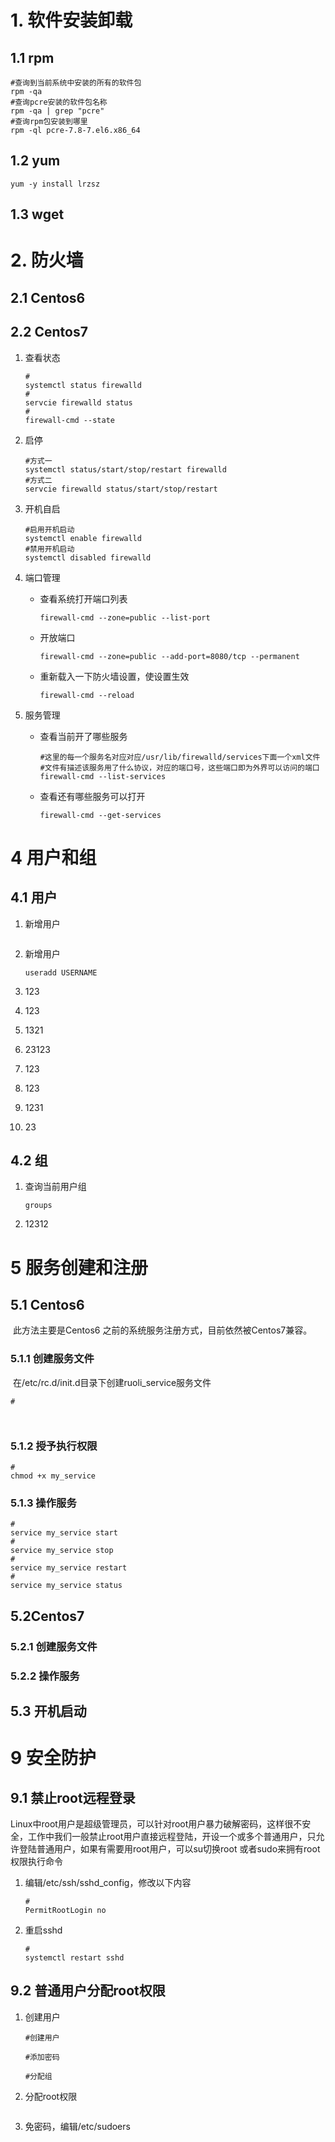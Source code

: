 # 1. 软件安装卸载

## 1.1 rpm

```shell
#查询到当前系统中安装的所有的软件包
rpm -qa
#查询pcre安装的软件包名称
rpm -qa | grep "pcre"
#查询rpm包安装到哪里
rpm -ql pcre-7.8-7.el6.x86_64
```

## 1.2 yum

```shell
yum -y install lrzsz
```



## 1.3 wget

# 2. 防火墙

## 2.1 Centos6



## 2.2 Centos7

1. 查看状态

   ```shell
   #
   systemctl status firewalld
   #
   servcie firewalld status
   #
   firewall-cmd --state
   ```

2. 启停

   ```shell
   #方式一
   systemctl status/start/stop/restart firewalld
   #方式二
   servcie firewalld status/start/stop/restart
   ```

3. 开机自启

   ```shell
   #启用开机启动
   systemctl enable firewalld
   #禁用开机启动
   systemctl disabled firewalld
   ```

4. 端口管理

   - 查看系统打开端口列表

     ```shell
     firewall-cmd --zone=public --list-port
     ```
     
   - 开放端口

     ```shell
     firewall-cmd --zone=public --add-port=8080/tcp --permanent
     ```

   - 重新载入一下防火墙设置，使设置生效

     ```shell
     firewall-cmd --reload
     ```

     

5. 服务管理

   - 查看当前开了哪些服务

     ```shell
     #这里的每一个服务名对应对应/usr/lib/firewalld/services下面一个xml文件
     #文件有描述该服务用了什么协议，对应的端口号，这些端口即为外界可以访问的端口
     firewall-cmd --list-services
     ```

   - 查看还有哪些服务可以打开

     ```shell
     firewall-cmd --get-services
     ```


# 4 用户和组

## 4.1 用户

1. 新增用户

   ```shell
   
   ```

2. 新增用户

   ```shell
   useradd USERNAME
   ```

3. 123

4. 123

5. 1321

6. 23123

7. 123

8. 123

9. 1231

10. 23

## 4.2 组

1. 查询当前用户组

   ```shell
   groups
   ```

2. 12312



# 5 服务创建和注册

## 5.1 Centos6

​		此方法主要是Centos6 之前的系统服务注册方式，目前依然被Centos7兼容。

### 5.1.1 创建服务文件

​		在/etc/rc.d/init.d目录下创建ruoli_service服务文件

```shell
#



```

### 5.1.2 授予执行权限

```shell
#
chmod +x my_service
```



### 5.1.3 操作服务

```shell
#
service my_service start
#
service my_service stop
#
service my_service restart
#
service my_service status
```



## 5.2Centos7

### 5.2.1 创建服务文件



### 5.2.2 操作服务



## 5.3 开机启动



# 9 安全防护

## 9.1 禁止root远程登录

​		Linux中root用户是超级管理员，可以针对root用户暴力破解密码，这样很不安全，工作中我们一般禁止root用户直接远程登陆，开设一个或多个普通用户，只允许登陆普通用户，如果有需要用root用户，可以su切换root 或者sudo来拥有root权限执行命令

1. 编辑/etc/ssh/sshd_config，修改以下内容

   ```shell
   #
   PermitRootLogin no
   ```

2. 重启sshd

   ```shell
   #
   systemctl restart sshd
   ```

## 9.2 普通用户分配root权限

1. 创建用户

   ```shell
   #创建用户
   
   #添加密码
   
   #分配组
   ```

2. 分配root权限

   ```
   
   ```

   

3. 免密码，编辑/etc/sudoers

   


